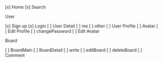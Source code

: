 [x] Home
[x] Search

User

[x] Sign up
[x] Login
[ ] User Detail
   [ ] me
   [ ] other
[ ] User Profile
   [ ] Avatar
[ ] Edit Profile
   [ ] changePassword
   [ ] Edit Avatar

Board

[ ] BoardMain
[ ] BoardDetail
[ ] write
[ ] editBoard
[ ] deleteBoard
[ ] Comment


